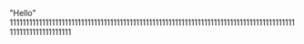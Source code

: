 "Hello" 
11111111111111111111111111111111111111111111111111111111111111111111111111111111111111111111111111111111111